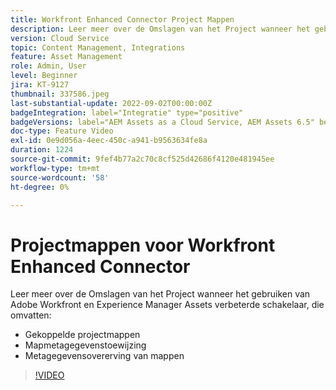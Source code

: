 ```yaml
---
title: Workfront Enhanced Connector Project Mappen
description: Leer meer over de Omslagen van het Project wanneer het gebruiken van Adobe Workfront en Experience Manager Assets verbeterde schakelaar.
version: Cloud Service
topic: Content Management, Integrations
feature: Asset Management
role: Admin, User
level: Beginner
jira: KT-9127
thumbnail: 337586.jpeg
last-substantial-update: 2022-09-02T00:00:00Z
badgeIntegration: label="Integratie" type="positive"
badgeVersions: label="AEM Assets as a Cloud Service, AEM Assets 6.5" before-title="false"
doc-type: Feature Video
exl-id: 0e9d056a-4eec-450c-a941-b9563634fe8a
duration: 1224
source-git-commit: 9fef4b77a2c70c8cf525d42686f4120e481945ee
workflow-type: tm+mt
source-wordcount: '58'
ht-degree: 0%

---
```


# Projectmappen voor Workfront Enhanced Connector

Leer meer over de Omslagen van het Project wanneer het gebruiken van Adobe Workfront en Experience Manager Assets verbeterde schakelaar, die omvatten:

+ Gekoppelde projectmappen
+ Mapmetagegevenstoewijzing
+ Metagegevensovererving van mappen

>[!VIDEO](https://video.tv.adobe.com/v/337586?quality=12&learn=on)
